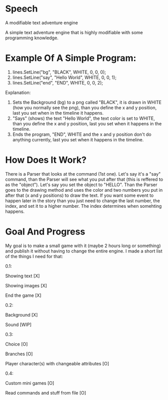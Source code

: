 # Speech
A modifiable text adventure engine 

A simple text adventure engine that is highly modifiable with some programming knowledge.


# Example Of A Simple Program:
1. lines.SetLine("bg", "BLACK", WHITE, 0, 0, 0);
2. lines.SetLine("say", "Hello World", WHITE, 0, 0, 1);
3. lines.SetLine("end", "END", WHITE, 0, 0, 2);

Explanation:
1. Sets the Background (bg) to a png called "BLACK", it is drawn in WHITE (how you normally see the png), than you define the x and y position, last you set when in the timeline it happens.
2. "Says" (shows) the text "Hello World", the text color is set to WHITE, than you define the x and y position, last you set when it happens in the timeline.
3. Ends the program, "END", WHITE and the x and y position don't do anything currently, last you set when it happens in the timeline.


# How Does It Work?
There is a Parser that looks at the command (1st one). Let's say it's a "say" command, than the Parser will see what you put after that (this is reffered to as the "object").
Let's say you set the object to "HELLO". Than the Parser goes to the drawing method and uses the color and two numbers you put in after that (x and y positions) to draw the text.
If you want some event to happen later in the story than you just need to change the last number, the index, and set it to a higher number. The index determines when somehting happens.


# Goal And Progress
My goal is to make a small game with it (maybe 2 hours long or something) and publish it without having to change the entire engine.
I made a short list of the things I need for that:

0.1:

Showing text [X]

Showing images [X]

End the game [X]

0.2:

Background [X]

Sound [WIP]

0.3:

Choice [O]

Branches [O]

Player character(s) with changeable attributes [O]

0.4:

Custom mini games [O]

Read commands and stuff from file [O]

